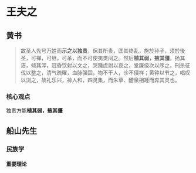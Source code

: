 # 王夫之

## 黄书

> 故圣人先号万姓而**示之以独贵**，保其所贵，匡其终乱，施於孙子，须於後圣，可禅，可继，可革，而不可使夷类间之。然后**植其弱，掖其僵**，扬其洁，倾其滓，冠昏饮射以文之，哭踊虞祔以哀之，堂廉级次以序之，刑杀征伐以整之，清气疏曜，血脉强固，物不干人，沴不侵祥；黄钟以节之，唱叹以浏之，故礼乐兴，神人和，四灵集，而朱草、醴泉相踵而奔其灵也。

### 核心观点

独贵方能**植其弱，掖其僵**

## 船山先生

### 民族学

#### 重要理论

